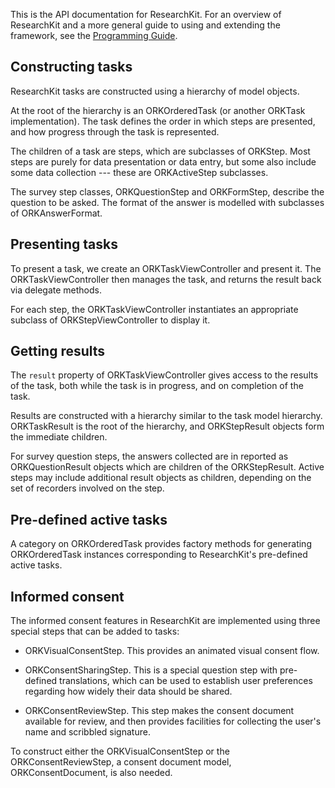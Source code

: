 This is the API documentation for ResearchKit. For an overview
of ResearchKit and a more general guide to using and extending
the framework, see the [Programming Guide](Overview).


Constructing tasks
--------------------

ResearchKit tasks are constructed using a hierarchy of model
objects.

At the root of the hierarchy is an ORKOrderedTask (or another ORKTask
implementation). The task defines the order in which steps are
presented, and how progress through the task is represented.

The children of a task are steps, which are subclasses of
ORKStep. Most steps are purely for data presentation or data entry,
but some also include some data collection --- these are ORKActiveStep
subclasses.

The survey step classes, ORKQuestionStep and ORKFormStep, describe
the question to be asked. The format of the answer is modelled with
subclasses of ORKAnswerFormat.


Presenting tasks
--------------------

To present a task, we create an ORKTaskViewController and present it.
The ORKTaskViewController then manages the task, and returns the result
back via delegate methods.

For each step, the ORKTaskViewController instantiates an appropriate
subclass of ORKStepViewController to display it.


Getting results
--------------------

The `result` property of ORKTaskViewController gives access to the results
of the task, both while the task is in progress, and on completion of 
the task.

Results are constructed with a hierarchy similar to the task model
hierarchy. ORKTaskResult is the root of the hierarchy, and ORKStepResult
objects form the immediate children.

For survey question steps, the answers collected are in reported as
ORKQuestionResult objects which are children of the ORKStepResult.
Active steps may include additional result objects as children,
depending on the set of recorders involved on the step.


Pre-defined active tasks
--------------------

A category on ORKOrderedTask provides factory methods for generating
ORKOrderedTask instances corresponding to ResearchKit's pre-defined
active tasks.


Informed consent
--------------------

The informed consent features in ResearchKit are implemented using three
special steps that can be added to tasks:

* ORKVisualConsentStep. This provides an animated visual consent flow.

* ORKConsentSharingStep. This is a special question step with
  pre-defined translations, which can be used to establish user preferences
  regarding how widely their data should be shared.

* ORKConsentReviewStep. This step makes the consent document available
  for review, and then provides facilities for collecting the user's
  name and scribbled signature.

To construct either the ORKVisualConsentStep or the ORKConsentReviewStep,
a consent document model, ORKConsentDocument, is also needed.
